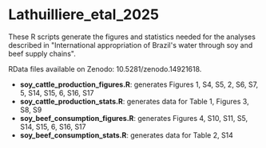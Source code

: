 # Lathuilliere_etal_2025

These R scripts generate the figures and statistics needed for the analyses described in 
"International appropriation of Brazil's water through soy and beef supply chains".

RData files available on Zenodo: 10.5281/zenodo.14921618.

+ **soy_cattle_production_figures.R**: generates Figures 1, S4, S5, 2, S6, S7, 5, S14, S15, 6, S16, S17 
+ **soy_cattle_production_stats.R**: generates data for Table 1, Figures 3, S8, S9
+ **soy_beef_consumption_figures.R**: generates Figures 4, S10, S11, S5, S14, S15, 6, S16, S17
+ **soy_beef_consumption_stats.R**: generates data for Table 2, S14
